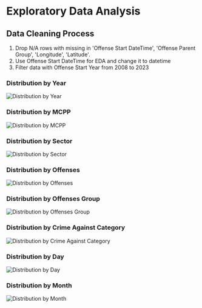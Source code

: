 # Exploratory Data Analysis

## Data Cleaning Process
1. Drop N/A rows with missing in 'Offense Start DateTime', 'Offense Parent Group', 'Longitude', 'Latitude'.
2. Use Offense Start DateTime for EDA and change it to datetime
3. Filter data with Offense Start Year from 2008 to 2023

### Distribution by Year
![Distribution by Year](/img/distribution_by_year.png)

### Distribution by MCPP
![Distribution by MCPP](/img/distribution_by_MCPP.png)

### Distribution by Sector
![Distribution by Sector](/img/distribution_by_sector.png)

### Distribution by Offenses
![Distribution by Offenses](/img/distribution_by_offenses.png)

### Distribution by Offenses Group
![Distribution by Offenses Group](/img/distribution_by_offenses_group.png)

### Distribution by Crime Against Category
![Distribution by Crime Against Category](/img/distribution_by_crime_against_category.png)

### Distribution by Day
![Distribution by Day](/img/distribution_by_day.png)

### Distribution by Month
![Distribution by Month](/img/distribution_by_month.png)
